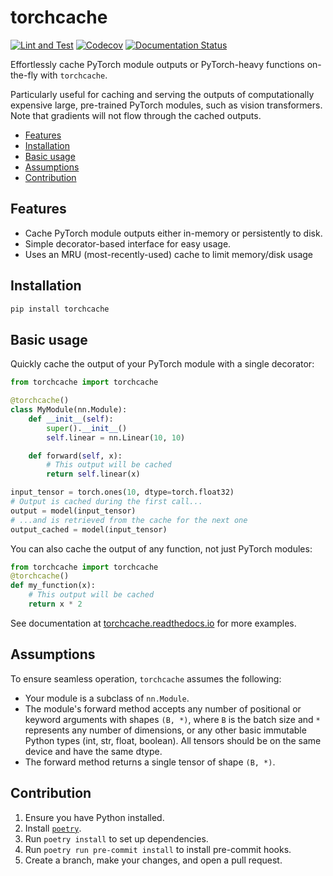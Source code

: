 # torchcache

[![Lint and Test](https://github.com/meakbiyik/torchcache/actions/workflows/ci.yaml/badge.svg?branch=main)](https://github.com/meakbiyik/torchcache/actions/workflows/ci.yaml) [![Codecov](https://codecov.io/gh/meakbiyik/torchcache/graph/badge.svg?token=Oh6mNp0pc8)](https://codecov.io/gh/meakbiyik/torchcache) [![Documentation Status](https://readthedocs.org/projects/torchcache/badge/?version=latest)](https://torchcache.readthedocs.io/en/latest/?badge=latest)

Effortlessly cache PyTorch module outputs or PyTorch-heavy functions on-the-fly with `torchcache`.

Particularly useful for caching and serving the outputs of computationally expensive large, pre-trained PyTorch modules, such as vision transformers. Note that gradients will not flow through the cached outputs.

- [Features](#features)
- [Installation](#installation)
- [Basic usage](#basic-usage)
- [Assumptions](#assumptions)
- [Contribution](#contribution)

## Features

- Cache PyTorch module outputs either in-memory or persistently to disk.
- Simple decorator-based interface for easy usage.
- Uses an MRU (most-recently-used) cache to limit memory/disk usage

## Installation

```bash
pip install torchcache
```

## Basic usage

Quickly cache the output of your PyTorch module with a single decorator:

```python
from torchcache import torchcache

@torchcache()
class MyModule(nn.Module):
    def __init__(self):
        super().__init__()
        self.linear = nn.Linear(10, 10)

    def forward(self, x):
        # This output will be cached
        return self.linear(x)

input_tensor = torch.ones(10, dtype=torch.float32)
# Output is cached during the first call...
output = model(input_tensor)
# ...and is retrieved from the cache for the next one
output_cached = model(input_tensor)

```

You can also cache the output of any function, not just PyTorch modules:

```python
from torchcache import torchcache
@torchcache()
def my_function(x):
    # This output will be cached
    return x * 2
```

See documentation at [torchcache.readthedocs.io](https://torchcache.readthedocs.io/en/latest/) for more examples.

## Assumptions

To ensure seamless operation, `torchcache` assumes the following:

- Your module is a subclass of `nn.Module`.
- The module's forward method accepts any number of positional or keyword arguments with shapes `(B, *)`, where `B` is the batch size and `*` represents any number of dimensions, or any other basic immutable Python types (int, str, float, boolean). All tensors should be on the same device and have the same dtype.
- The forward method returns a single tensor of shape `(B, *)`.

## Contribution

1. Ensure you have Python installed.
2. Install [`poetry`](https://python-poetry.org/docs/#installation).
3. Run `poetry install`  to set up dependencies.
4. Run `poetry run pre-commit install` to install pre-commit hooks.
5. Create a branch, make your changes, and open a pull request.
